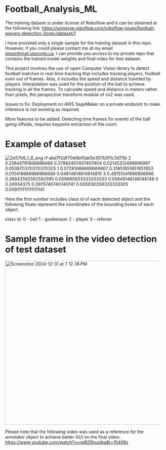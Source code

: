 # Football_Analysis_ML
The training dataset is under license of Roboflow and it can be obtained at the following link:
https://universe.roboflow.com/roboflow-jvuqo/football-players-detection-3zvbc/dataset/1

I have provided only a single sample for the training dataset in this repo. However, if you could please
contact me at my email [simar@mail.utoronto.ca](url), I can provide you access to my private repo that contains
the trained model weights and final video for test dataset.

This project involves the use of open Computer Vision library to detect football matches in real-time tracking
that includes tracking players, football even out of frames. Also, it includes the speed and distance traveled by players.
Interpolation was used for the position of the ball to achieve tracking in all the frames.
To calculate speed and distance in meters rather than pixels, the perspective transform module of cv2 was used.

Issues to fix: Deployment on AWS SageMaker on a private endpoint to make inference is not working as required.

More features to be added: Detecting time frames for events of the ball going offside, requires keypoint extraction of the court.

# Example of dataset
![2e57b9_1_8_png rf abd7f2df70d4bf0ab5e307b0f1c3d75b](https://github.com/user-attachments/assets/1ed0658d-a473-4e3f-8043-d94e8eecf43a)
2 0.21844791666666669 0.37982407407407404 0.02145312499999997 0.053870370370370325
1 0.07291666666666667 0.31851851851851853 0.010416666666666666 0.04814814814814815
3 0.48151041666666666 0.38842592592592595 0.009895833333333333 0.05648148148148148
0 0.24934375 0.3975740740740741 0.005630208333333305 0.009111111111111141

Here the first number includes class id of each detected object and the following floats represent the 
coordinates of the bounding boxes of each object.

class id:
0 - ball
1 - goalkeeper
2 - player
3 - referee

# Sample frame in the video detection of test dataset
<img width="531" alt="Screenshot 2024-12-31 at 7 12 36 PM" src="https://github.com/user-attachments/assets/634ccb47-1b16-4de9-97a9-2217ffebb1e2" />

Please note that the following video was used as a reference for the annotator object to achieve better GUI on the final video.
https://www.youtube.com/watch?v=neBZ6huolkg&t=15408s

